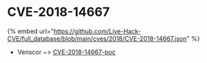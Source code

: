 # CVE-2018-14667
{% embed url="https://github.com/Live-Hack-CVE/full_database/blob/main/cves/2018/CVE-2018-14667.json" %}

* Venscor ~> [CVE-2018-14667-poc](https://www.alice-snow.ru/2018/database/cve-2018-14667/cve-2018-14667-poc-venscor)